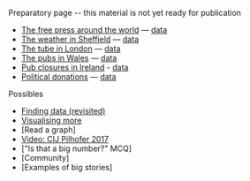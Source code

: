 Preparatory page -- this material is not yet ready for publication

- [The free press around the world](https://forms.gle/2eqyZDRSC1ira54b8) — [data](csvs/rsf_2021_sel.csv)
- [The weather in Sheffield](https://forms.gle/vE7qyvDxMPbysyo88) — [data](csvs/sheffield_weather_sel.csv)
- [The tube in London](https://forms.gle/TEcZadFC7MkCMzBu5) — [data](csvs/tube_2017.csv)
- [The pubs in Wales](https://forms.gle/qrL5jyJ6Lkts5vscA) — [data](csvs/wales_pubs.xlsx)
- [Pub closures in Ireland](https://forms.gle/TT7yDtGjRfmwgh9E6) - [data](csvs/ireland_licences_2018.csv)
- [Political donations](https://forms.gle/2CrF3gvHMp21Uotx8) — [data](csvs/libdem_2020.xlsx)

<!-- https://aodhanlutetiae.github.io/dj/csvs/libdem_2020.xlsx -->

Possibles

- [Finding data (revisited)](https://aodhanlutetiae.github.io/dj/finding)
- [Visualising more](https://aodhanlutetiae.github.io/dj/viz)
- [Read a graph]
- [Video: CIJ Pilhofer 2017](https://aodhanlutetiae.github.io/dj/vid)
- ["Is that a big number?" MCQ]
- [Community]
- [Examples of big stories]
